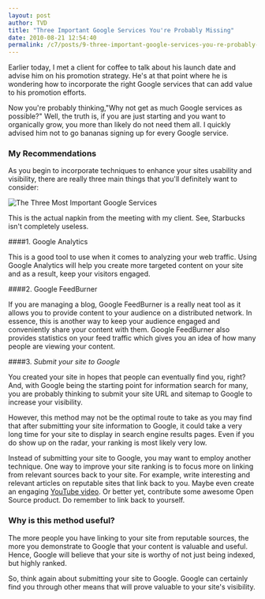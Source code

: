 ```yaml
---
layout: post
author: TVD
title: "Three Important Google Services You're Probably Missing"
date: 2010-08-21 12:54:40
permalink: /c7/posts/9-three-important-google-services-you-re-probably-missing
---
```


Earlier today, I met a client for coffee to talk about his launch date and advise him on his promotion strategy.
He's at that point where he is wondering how to incorporate the right Google services that can add value to his promotion efforts. 

Now you're probably thinking,"Why not get as much Google services as possible?" Well, the truth is, if you are just starting and you want to organically grow, you more than likely do not need them all. I quickly advised him not to go bananas signing up for every Google service.

### My Recommendations
As you begin to incorporate techniques to enhance your sites usability and visibility, there are really three main things that you'll definitely want to consider:

![The Three Most Important Google Services][1]

This is the actual napkin from the meeting with my client. See, Starbucks isn't completely useless.

####1. Google Analytics 

This is a good tool to use when it comes to analyzing your web traffic. Using Google Analytics will help you create more targeted content on your site and as a result, keep your visitors engaged.

####2. Google FeedBurner

If you are managing a blog, Google FeedBurner is a really neat tool as it allows you to provide content to your audience on a distributed network. In essence, this is another way to keep your audience engaged and conveniently share your content with them. Google FeedBurner also provides statistics on your feed traffic which gives you an idea of how many people are viewing your content.  

####3. <em class="strike">Submit your site to Google</em>

You created your site in hopes that people can eventually find you, right? And, with Google being the starting point for information search for many, you are probably thinking to submit your site URL and sitemap to Google to increase your visibility.

However, this method may not be the optimal route to take as you may find that after submitting your site information to Google, it could take a very long time for your site to display in search engine results pages. Even if you do show up on the radar, your ranking is most likely very low.

Instead of submitting your site to Google, you may want to employ another technique. One way to improve your site ranking is to focus more on linking from relevant sources back to your site. For example, write interesting and relevant articles on reputable sites that link back to you. Maybe even create an engaging [YouTube video][2]. Or better yet, contribute some awesome Open Source product. Do remember to link back to yourself.

### Why is this method useful?
The more people you have linking to your site from reputable sources, the more you demonstrate to Google that your content is valuable and useful. Hence, Google will believe that your site is worthy of not just being indexed, but highly ranked.

So, think again about submitting your site to Google. Google can certainly find you through other means that will prove valuable to your site's visibility.
 

 


  [1]: https://techoctave.com/c7/static/google_services.jpg
  [2]: https://techoctave.com/posts/6-embed-youtube-videos-with-xhtml-strict-code
